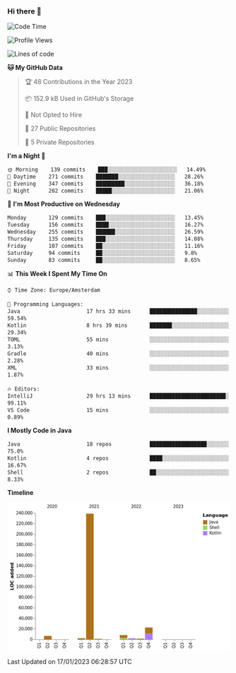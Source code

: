 ### Hi there 👋


<!--START_SECTION:waka-->
![Code Time](http://img.shields.io/badge/Code%20Time-2%2C896%20hrs%204%20mins-blue)

![Profile Views](http://img.shields.io/badge/Profile%20Views-5-blue)

![Lines of code](https://img.shields.io/badge/From%20Hello%20World%20I%27ve%20Written-283%20Thousand%20lines%20of%20code-blue)

**🐱 My GitHub Data** 

> 🏆 48 Contributions in the Year 2023
 > 
> 📦 152.9 kB Used in GitHub's Storage 
 > 
> 🚫 Not Opted to Hire
 > 
> 📜 27 Public Repositories 
 > 
> 🔑 5 Private Repositories  
 > 
**I'm a Night 🦉** 

```text
🌞 Morning    139 commits    ███░░░░░░░░░░░░░░░░░░░░░░   14.49% 
🌆 Daytime    271 commits    ███████░░░░░░░░░░░░░░░░░░   28.26% 
🌃 Evening    347 commits    █████████░░░░░░░░░░░░░░░░   36.18% 
🌙 Night      202 commits    █████░░░░░░░░░░░░░░░░░░░░   21.06%

```
📅 **I'm Most Productive on Wednesday** 

```text
Monday       129 commits    ███░░░░░░░░░░░░░░░░░░░░░░   13.45% 
Tuesday      156 commits    ████░░░░░░░░░░░░░░░░░░░░░   16.27% 
Wednesday    255 commits    ██████░░░░░░░░░░░░░░░░░░░   26.59% 
Thursday     135 commits    ███░░░░░░░░░░░░░░░░░░░░░░   14.08% 
Friday       107 commits    ██░░░░░░░░░░░░░░░░░░░░░░░   11.16% 
Saturday     94 commits     ██░░░░░░░░░░░░░░░░░░░░░░░   9.8% 
Sunday       83 commits     ██░░░░░░░░░░░░░░░░░░░░░░░   8.65%

```


📊 **This Week I Spent My Time On** 

```text
⌚︎ Time Zone: Europe/Amsterdam

💬 Programming Languages: 
Java                     17 hrs 33 mins      ███████████████░░░░░░░░░░   59.54% 
Kotlin                   8 hrs 39 mins       ███████░░░░░░░░░░░░░░░░░░   29.34% 
TOML                     55 mins             ░░░░░░░░░░░░░░░░░░░░░░░░░   3.13% 
Gradle                   40 mins             ░░░░░░░░░░░░░░░░░░░░░░░░░   2.28% 
XML                      33 mins             ░░░░░░░░░░░░░░░░░░░░░░░░░   1.87%

🔥 Editors: 
IntelliJ                 29 hrs 13 mins      ████████████████████████░   99.11% 
VS Code                  15 mins             ░░░░░░░░░░░░░░░░░░░░░░░░░   0.89%

```

**I Mostly Code in Java** 

```text
Java                     18 repos            ██████████████████░░░░░░░   75.0% 
Kotlin                   4 repos             ████░░░░░░░░░░░░░░░░░░░░░   16.67% 
Shell                    2 repos             ██░░░░░░░░░░░░░░░░░░░░░░░   8.33%

```


**Timeline**

![Chart not found](https://raw.githubusercontent.com/powercasgamer/powercasgamer/master/charts/bar_graph.png) 


 Last Updated on 17/01/2023 06:28:57 UTC
<!--END_SECTION:waka-->
